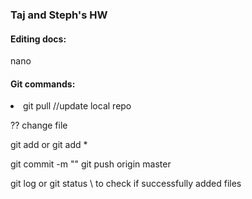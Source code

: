 ### Taj and Steph's HW

#### Editing docs:
nano <filename>

#### Git commands:
<li>git pull //update local repo </li>

?? change file

git add <filename>
or
git add *

git commit -m "<enter messager here>"
git push origin master

git log or git status \\ to check if successfully added files
